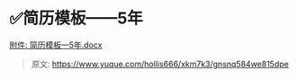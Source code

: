 # ✅简历模板——5年



[附件: 简历模板—5年.docx](./attachments/VZb-NTEuw0E6Zvwc/简历模板—5年.docx)



> 原文: <https://www.yuque.com/hollis666/xkm7k3/gnsnq584we815dpe>